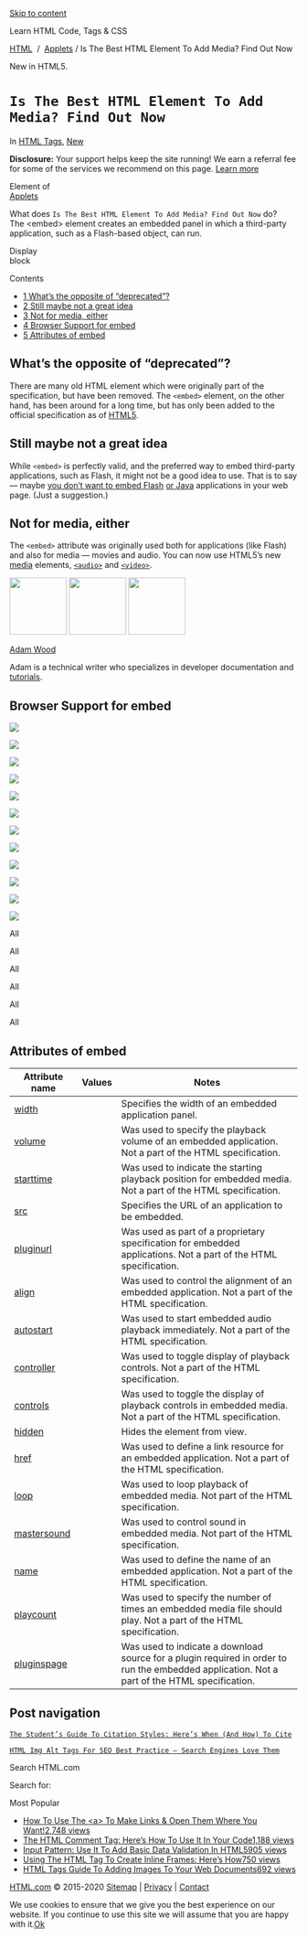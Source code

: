 <a href="#site-main" class="skip-link screen-reader-text">Skip to content</a>

[](https://html.com/)

Learn HTML Code, Tags & CSS

[HTML](https://html.com/)  /  [Applets](https://html.com/applets/) / Is The Best HTML Element To Add Media? Find Out Now

New in HTML5.

# `Is The Best HTML Element To Add Media? Find Out Now`

In <span class="post-meta-category">[HTML Tags](https://html.com/tags/), [New](https://html.com/new/)</span>

**Disclosure:** Your support helps keep the site running! We earn a referral fee for some of the services we recommend on this page. [Learn more](https://html.com/disclosure/)

Element of  
[Applets](https://html.com/applets/)

What does `Is The Best HTML Element To Add Media? Find Out Now` do?  
The &lt;embed&gt; element creates an embedded panel in which a third-party application, such as a Flash-based object, can run.

Display  
block

<span class="underline"></span>

Contents

- [<span class="toc_number toc_depth_1">1</span> What’s the opposite of “deprecated”?](#What8217s_the_opposite_of_8220deprecated8221)
- [<span class="toc_number toc_depth_1">2</span> Still maybe not a great idea](#Still_maybe_not_a_great_idea)
- [<span class="toc_number toc_depth_1">3</span> Not for media, either](#Not_for_media_either)
- [<span class="toc_number toc_depth_1">4</span> Browser Support for embed](#Browser_Support_for_embed)
- [<span class="toc_number toc_depth_1">5</span> Attributes of embed](#Attributes_of_embed)

## <span id="What8217s_the_opposite_of_8220deprecated8221">What’s the opposite of “deprecated”?</span>

There are many old HTML element which were originally part of the specification, but have been removed. The `<embed>` element, on the other hand, has been around for a long time, but has only been added to the official specification as of [HTML5](https://html.com/html5/).

## <span id="Still_maybe_not_a_great_idea">Still maybe not a great idea</span>

While `<embed>` is perfectly valid, and the preferred way to embed third-party applications, such as Flash, it might not be a good idea to use. That is to say — maybe [you don’t want to embed Flash](http://www.e-xanthos.co.uk/blog/why-flash-is-bad-for-web-design-and-seo/) [or Java](https://java.com/en/download/faq/chrome.xml) applications in your web page. (Just a suggestion.)

## <span id="Not_for_media_either">Not for media, either</span>

The `<embed>` attribute was originally used both for applications (like Flash) and also for media — movies and audio. You can now use HTML5’s new [media](https://html.com/media/) elements, [`<audio>`](https://html.com/tags/audio/) and [`<video>`](https://html.com/tags/video/).

<img src="http://html.com/wp-content/plugins/a3-lazy-load/assets/images/lazy_placeholder.gif" class="lazy lazy-hidden avatar avatar-100 photo" width="100" height="100" />

<img src="http://html.com/wp-content/plugins/a3-lazy-load/assets/images/lazy_placeholder.gif" class="lazy lazy-hidden avatar avatar-100 photo" width="100" height="100" />

<img src="https://secure.gravatar.com/avatar/3af4194cc38fbc6d4e68fbe7536347d5?s=100&amp;d=mm&amp;r=g" class="avatar avatar-100 photo" srcset="https://secure.gravatar.com/avatar/3af4194cc38fbc6d4e68fbe7536347d5?s=200&amp;d=mm&amp;r=g 2x" width="100" height="100" />

[Adam Wood](https://html.com/author/html/)

<span class="fn">Adam is a technical writer who specializes in developer documentation and [tutorials](https://html.com/).</span>

[<span class="saboxplugin-icon-grey saboxplugin-icon-linkedin"></span>](https://www.linkedin.com/in/adammichaelwood)

<span id="tho-end-content" style="display: block; visibility: hidden;"></span>

## <span id="Browser_Support_for_embed">Browser Support for embed</span>

<img src="http://html.com/wp-content/plugins/a3-lazy-load/assets/images/lazy_placeholder.gif" class="lazy lazy-hidden" />

![](https://html.com/wp-content/plugins/htmlcodetutorial-plugin/assets/images/ie-true.png)

<img src="http://html.com/wp-content/plugins/a3-lazy-load/assets/images/lazy_placeholder.gif" class="lazy lazy-hidden" />

![](https://html.com/wp-content/plugins/htmlcodetutorial-plugin/assets/images/firefox-true.png)

<img src="http://html.com/wp-content/plugins/a3-lazy-load/assets/images/lazy_placeholder.gif" class="lazy lazy-hidden" />

![](https://html.com/wp-content/plugins/htmlcodetutorial-plugin/assets/images/chrome-true.png)

<img src="http://html.com/wp-content/plugins/a3-lazy-load/assets/images/lazy_placeholder.gif" class="lazy lazy-hidden" />

![](https://html.com/wp-content/plugins/htmlcodetutorial-plugin/assets/images/edge-true.png)

<img src="http://html.com/wp-content/plugins/a3-lazy-load/assets/images/lazy_placeholder.gif" class="lazy lazy-hidden" />

![](https://html.com/wp-content/plugins/htmlcodetutorial-plugin/assets/images/safari-true.png)

<img src="http://html.com/wp-content/plugins/a3-lazy-load/assets/images/lazy_placeholder.gif" class="lazy lazy-hidden" />

![](https://html.com/wp-content/plugins/htmlcodetutorial-plugin/assets/images/opera-true.png)

<span class="browser-supported">All</span>

<span class="browser-supported">All</span>

<span class="browser-supported">All</span>

<span class="browser-supported">All</span>

<span class="browser-supported">All</span>

<span class="browser-supported">All</span>

## <span id="Attributes_of_embed">Attributes of embed</span>

<table><thead><tr class="header"><th>Attribute name</th><th>Values</th><th>Notes</th></tr></thead><tbody><tr class="odd"><td><a href="https://html.com/attributes/embed-width/" class="linked-name">width</a><br />
</td><td></td><td>Specifies the width of an embedded application panel.</td></tr><tr class="even"><td><a href="https://html.com/attributes/embed-volume/" class="linked-name deprecated">volume</a><br />
</td><td></td><td>Was used to specify the playback volume of an embedded application. Not a part of the HTML specification.</td></tr><tr class="odd"><td><a href="https://html.com/attributes/embed-starttime/" class="linked-name deprecated">starttime</a><br />
</td><td></td><td>Was used to indicate the starting playback position for embedded media. Not a part of the HTML specification.</td></tr><tr class="even"><td><a href="https://html.com/attributes/embed-src/" class="linked-name">src</a><br />
</td><td></td><td>Specifies the URL of an application to be embedded.</td></tr><tr class="odd"><td><a href="https://html.com/attributes/embed-pluginurl/" class="linked-name deprecated">pluginurl</a><br />
</td><td></td><td>Was used as part of a proprietary specification for embedded applications. Not a part of the HTML specification.</td></tr><tr class="even"><td><a href="https://html.com/attributes/embed-align/" class="linked-name deprecated">align</a><br />
</td><td></td><td>Was used to control the alignment of an embedded application. Not a part of the HTML specification.</td></tr><tr class="odd"><td><a href="https://html.com/attributes/embed-autostart/" class="linked-name deprecated">autostart</a><br />
</td><td></td><td>Was used to start embedded audio playback immediately. Not a part of the HTML specification.</td></tr><tr class="even"><td><a href="https://html.com/attributes/embed-controller/" class="linked-name deprecated">controller</a><br />
</td><td></td><td>Was used to toggle display of playback controls. Not a part of the HTML specification.</td></tr><tr class="odd"><td><a href="https://html.com/attributes/embed-controls/" class="linked-name deprecated">controls</a><br />
</td><td></td><td>Was used to toggle the display of playback controls in embedded media. Not a part of the HTML specification.</td></tr><tr class="even"><td><a href="https://html.com/attributes/embed-hidden/" class="linked-name">hidden</a><br />
</td><td></td><td>Hides the element from view.</td></tr><tr class="odd"><td><a href="https://html.com/attributes/embed-href/" class="linked-name deprecated">href</a><br />
</td><td></td><td>Was used to define a link resource for an embedded application. Not a part of the HTML specification.</td></tr><tr class="even"><td><a href="https://html.com/attributes/embed-loop/" class="linked-name deprecated">loop</a><br />
</td><td></td><td>Was used to loop playback of embedded media. Not part of the HTML specification.</td></tr><tr class="odd"><td><a href="https://html.com/attributes/embed-mastersound/" class="linked-name deprecated">mastersound</a><br />
</td><td></td><td>Was used to control sound in embedded media. Not part of the HTML specification.</td></tr><tr class="even"><td><a href="https://html.com/attributes/embed-name/" class="linked-name deprecated">name</a><br />
</td><td></td><td>Was used to define the name of an embedded application. Not a part of the HTML specification.</td></tr><tr class="odd"><td><a href="https://html.com/attributes/embed-playcount/" class="linked-name deprecated">playcount</a><br />
</td><td></td><td>Was used to specify the number of times an embedded media file should play. Not a part of the HTML specification.</td></tr><tr class="even"><td><a href="https://html.com/attributes/embed-pluginspage/" class="linked-name deprecated">pluginspage</a><br />
</td><td></td><td>Was used to indicate a download source for a plugin required in order to run the embedded application. Not a part of the HTML specification.</td></tr></tbody></table>

## Post navigation

[<span class="nav-link-label"><span class="genericon genericon-previous"></span></span>`The Student’s Guide To Citation Styles: Here’s When (And How) To Cite`](https://html.com/resources/citation-guide/)

[`HTML Img Alt Tags For SEO Best Practice – Search Engines Love Them`<span class="nav-link-label"><span class="genericon genericon-next"></span></span>](https://html.com/attributes/img-alt/)

Search HTML.com

<span class="screen-reader-text">Search for:</span>

Most Popular

- <a href="https://html.com/attributes/a-target/" class="popular_posts_bars_link">How To Use The &lt;a&gt; To Make Links &amp; Open Them Where You Want!</a><span class="popular_posts_bars_comment_count_hold"><a href="https://html.com/attributes/a-target/#comments" class="popular_posts_bars_comment_count">2,748 views</a><span class="popular_posts_bars_comment_count_triangle"></span></span>
- <a href="https://html.com/tags/comment-tag/" class="popular_posts_bars_link">The HTML Comment Tag: Here’s How To Use It In Your Code</a><span class="popular_posts_bars_comment_count_hold"><a href="https://html.com/tags/comment-tag/#comments" class="popular_posts_bars_comment_count">1,188 views</a><span class="popular_posts_bars_comment_count_triangle"></span></span>
- <a href="https://html.com/attributes/input-pattern/" class="popular_posts_bars_link">Input Pattern: Use It To Add Basic Data Validation In HTML5</a><span class="popular_posts_bars_comment_count_hold"><a href="https://html.com/attributes/input-pattern/#comments" class="popular_posts_bars_comment_count">905 views</a><span class="popular_posts_bars_comment_count_triangle"></span></span>
- <a href="https://html.com/tags/iframe/" class="popular_posts_bars_link">Using The HTML Tag To Create Inline Frames: Here’s How</a><span class="popular_posts_bars_comment_count_hold"><a href="https://html.com/tags/iframe/#comments" class="popular_posts_bars_comment_count">750 views</a><span class="popular_posts_bars_comment_count_triangle"></span></span>
- <a href="https://html.com/tags/img/" class="popular_posts_bars_link">HTML Tags Guide To Adding Images To Your Web Documents</a><span class="popular_posts_bars_comment_count_hold"><a href="https://html.com/tags/img/#comments" class="popular_posts_bars_comment_count">692 views</a><span class="popular_posts_bars_comment_count_triangle"></span></span>

[HTML.com](https://html.com/) © 2015-2020 [Sitemap](https://html.com/sitemap/) | [Privacy](https://html.com/privacy/) | [Contact](https://html.com/contact/)

<span id="cn-notice-text" class="cn-text-container">We use cookies to ensure that we give you the best experience on our website. If you continue to use this site we will assume that you are happy with it.</span><span id="cn-notice-buttons" class="cn-buttons-container"><a href="#" id="cn-accept-cookie" class="cn-set-cookie cn-button bootstrap button">Ok</a></span><a href="javascript:void(0);" id="cn-close-notice" class="cn-close-icon"></a>
